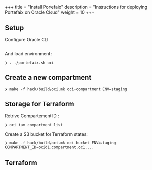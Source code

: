 +++
title = "Install Portefaix"
description = "Instructions for deploying Portefaix on Oracle Cloud"
weight = 10
+++

<a id="exo"></a>

## Setup

Configure Oracle CLI

```shell
```

And load environment :

```shell
❯ . ./portefaix.sh oci
```

## Create a new compartment

```shell
❯ make -f hack/build/oci.mk oci-compartment ENV=staging
```

## Storage for Terraform

Retrive Compartement ID :

```shell
❯ oci iam compartment list
```

Create a S3 bucket for Terraform states:

```shell
❯ make -f hack/build/oci.mk oci-bucket ENV=staging COMPARTMENT_ID=ocid1.compartment.oc1....
```

## Terraform

